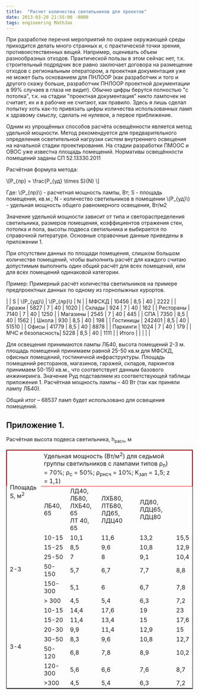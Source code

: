 ```yaml
---
title:  "Расчет количества светильников для проектов"
date: 2013-03-20 21:55:00 -0000
tags: engineering MathJax
---
```


При разработке перечня мероприятий по охране окружающей среды приходится делать много странных и, с практической точки зрения, противоестественных вещей. Например, оценивать объем разнообразных отходов. Практической пользы в этом сейчас нет, т.к. строительный подрядчик все равно заключает договора на размещение отходов c региональным оператором, а проектная документация уже не может быть основанием для ПНЛООР (как разработчик и того и другого скажу больше, разработчик ПНЛООР проектной документации в 99% случаев в глаза не видит). Обычно цифры берутся полностью "с потолка", т.к. на стадии "проектная документация" никто лампочек не считает, их и в рабочке не считают, как правило. Здесь я лишь сделал попытку хоть как-то привязать цифры количества использованных ламп к здравому смыслу, сделать не нулевое, а первое приближение.

Одним из упрощённых способов расчёта освещённости является метод удельной мощности. Метод рекомендуется для предварительного определения осветительной нагрузки систем внутреннего освещения на начальной стадии проектирования. На стадии разработки ПМООС и ОВОС уже известна площадь помещений. Нормативы освещённости помещений заданы СП 52.13330.2011

Расчётная формула метода:

\\[P_{лр} = \frac{P_{уд} \times S}{N} \\]

Где: 
\\(P_{лр}\\) - расчетная мощность лампы, Вт;
S - площадь помещения, кв.м.;
N - количество светильников в помещении
\\(P_{уд}\\) - удельная мощность общего равномерного освещения, Вт/м2

Значение удельной мощности зависит от типа и светораспределения светильника, размеров помещения, коэффициентов отражения стен, потолка и пола, высоты подвеса светильника и выбирается по справочной литературе. Основные справочные данные приведены в приложении 1.

При отсутствии данных по площади помещения, слишком большом количестве помещений, чтобы выполнить расчёт для каждого считаю допустимым выполнить один общий расчёт для всех помещений, или для всех помещений одинаковой категории.

Пример: Примерный расчёт количества светильников на примере предпроектных данных по одному из горнолыжных курортов.

| 		   			| S 		| \\(P_{уд}\\)	| \\(P_{лр}\\) 	| N 	|
| МФСКД				| 10456 	| 8,5 			| 40			| 2222 	|
| Гаражи			| 5827		| 7				| 40			| 1020	|
| Склады			| 924		| 7				| 40			| 162	|
| Рестораны			| 7140		| 7				| 40			| 1250	|
| Магазины			| 2545		| 7				| 40			| 445	|
| СПА				| 7350		| 8,5			| 40			| 1562	|
| Школа				| 930		| 8,5			| 40			| 198	|
| Гостиницы			| 242401	| 8,5			| 40			| 51510	|
| Офисы				| 41779		| 8,5			| 40			| 8878	|
| Паркинги			| 1024		| 7				| 40			| 179	|
| МЧС и безопасность| 5228		| 8,5			| 40			| 1111	|
| Итого				| 			|				|				|		|

Для освещения принимаются лампы ЛБ40, высота помещений 2-3 м. площадь помещений принимаем равной 25-50 кв.м для МФСКД, офисных помещений, гостиничной инфраструктуры. Площадь помещений ресторанов, магазинов, гаражей, складов, паркингов принимаем 50-150 кв.м., что соответствует данным базового инжиниринга. Значение Pуд подставляем из соответствующей таблицы приложения 1. Расчётная мощность лампы – 40 Вт (так как приняли лампу ЛБ40).

Общий итог – 68537 ламп будет использовано для освещения помещений.

## Приложение 1.


<table style="border:1px solid black;border-collapse:collapse;">
    <tr style="border:1px solid red;>
        <td rowspan="2">Расчётная высота подвеса светильника, h<sub>расч</sub>, м</td>
        <td rowspan="2">Площадь S, м<sup>2</sup></td>
        <td colspan="4">Удельная мощность (Вт/м<sup>2</sup>) для седьмой группы светильников с лампами типов &rho;<sub>п</sub>) = 70%; &rho;<sub>c</sub> = 50%; &rho;<sub>рнсч</sub> = 10%; K<sub>зап</sub> = 1,5; z = 1,1)</td>
    </tr>
    <tr>
        <td>ЛБ40, 65</td>
        <td>ЛД40, ЛБ80,<br />ЛХБ40, 65<br />ЛТ 40, 65</td>
        <td>ЛХБ80, ЛТБ80, ЛД65, ЛДЦ40</td>
        <td>ЛД80, ЛДЦ65, ЛДЦ80</td>
    </tr>
    <tr>
        <td rowspan="6">2-3</td>
        <td>10-15</td>
        <td>10,1</td>
        <td>11,6</td>
        <td>13,2</td>
        <td>15,5</td>
    </tr>
    <tr>
        <td>15-25</td>
        <td>8,5</td>
        <td>9,6</td>
        <td>10,8</td>
        <td>12,9</td>
    </tr>
    <tr>
        <td>25-50</td>
        <td>7</td>
        <td>8</td>
        <td>9,1</td>
        <td>10,4</td>
    </tr>
    <tr>
        <td>50-150</td>
        <td>5,7</td>
        <td>6,7</td>
        <td>7,7</td>
        <td>8,8</td>
    </tr>
    <tr>
        <td>150-300</td>
        <td>5,1</td>
        <td>6</td>
        <td>6,7</td>
        <td>7,8</td>
    </tr>
    <tr>
        <td>&gt; 300</td>
        <td>4,5</td>
        <td>5,4</td>
        <td>6,3</td>
        <td>7,2</td>
    </tr>
	    <tr>
        <td rowspan="7">3-4</td>
        <td>10-15</td>
        <td>14,4</td>
        <td>17,6</td>
        <td>19</td>
        <td>23</td>
    </tr>
    <tr>
        <td>15-20</td>
        <td>11,4</td>
        <td>13,4</td>
        <td>15</td>
        <td>17,6</td>
    </tr>
    <tr>
        <td>20-30</td>
        <td>9,9</td>
        <td>11,4</td>
        <td>12,9</td>
        <td>15</td>
    </tr>
    <tr>
        <td>30-50</td>
        <td>8,3</td>
        <td>9,6</td>
        <td>10,8</td>
        <td>12,7</td>
    </tr>
    <tr>
        <td>50-120</td>
        <td>6,8</td>
        <td>7,8</td>
        <td>8,9</td>
        <td>10,2</td>
    </tr>
    <tr>
        <td>120-300</td>
        <td>5,6</td>
        <td>6,6</td>
        <td>7,6</td>
        <td>8,7</td>
    </tr>
    <tr>
        <td>&gt;300</td>
        <td>4,5</td>
        <td>5,4</td>
        <td>6,3</td>
        <td>7,2</td>
    </tr>
</table>

